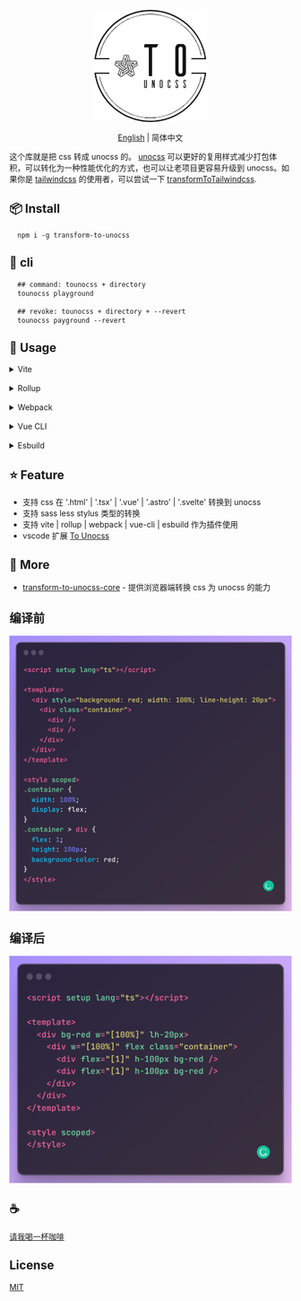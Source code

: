 <p align="center">
<img height="200" src="./assets/kv.png" alt="to unocss">
</p>
<p align="center"> <a href="./README.md">English</a> | 简体中文</p>

这个库就是把 css 转成 unocss 的。 [unocss](https://github.com/unocss/unocss) 可以更好的复用样式减少打包体积，可以转化为一种性能优化的方式，也可以让老项目更容易升级到 unocss。如果你是 [tailwindcss](https://tailwindcss.com/) 的使用者，可以尝试一下 <a href="https://github.com/Simon-He95/transformToTailwindcss">transformToTailwindcss</a>.

## 📦 Install

```
  npm i -g transform-to-unocss
```

## 🦄 cli

```
  ## command: tounocss + directory
  tounocss playground

  ## revoke: tounocss + directory + --revert
  tounocss payground --revert
```

## 🌈 Usage

<details>
<summary>Vite</summary>

```ts
// vite.config.ts
import { viteTransformToUnocss } from 'transform-to-unocss'
export default defineConfig({
  plugins: [viteTransformToUnocss(/* options */)],
})
```

</details>
<br>
<details>
<summary>Rollup</summary>

```ts
// rollup.config.js
import { resolve } from 'path'
import { rollupTransformToUnocss } from 'transform-to-unocss'
export default {
  plugins: [rollupTransformToUnocss(/* options */)],
}
```

</details>
<br>
<details>
<summary>Webpack</summary>

```ts
// webpack.config.js
module.exports = {
  /* ... */
  plugins: [
    require('transform-to-unocss').webpackTransformToUnocss({
      /* options */
    }),
  ],
}
```

</details>
<br>
<details>
<summary>Vue CLI</summary>

```ts
// vue.config.js
module.exports = {
  configureWebpack: {
    plugins: [
      require('transform-to-unocss').webpackTransformToUnocss({
        /* options */
      }),
    ],
  },
}
```

</details>
<br>
<details>
<summary>Esbuild</summary>

```ts
// esbuild.config.js
import { build } from 'esbuild'
import { esbuildTransformToUnocss } from 'transform-to-unocss'

build({
  plugins: [esbuildTransformToUnocss(/* options */)],
})
```

</details>

## ⭐ Feature

- 支持 css 在 '.html' | '.tsx' | '.vue' | '.astro' | '.svelte' 转换到 unocss
- 支持 sass less stylus 类型的转换
- 支持 vite | rollup | webpack | vue-cli | esbuild 作为插件使用
- vscode 扩展 [To Unocss](https://github.com/Simon-He95/unot)

## 🚁 More

- [transform-to-unocss-core](https://github.com/Simon-He95/transform-to-unocss-core) - 提供浏览器端转换 css 为 unocss 的能力

## 编译前

![before](/assets/before.png)

## 编译后

![after](/assets/after.png)

## :coffee:

[请我喝一杯咖啡](https://github.com/Simon-He95/sponsor)

## License

[MIT](./license)

